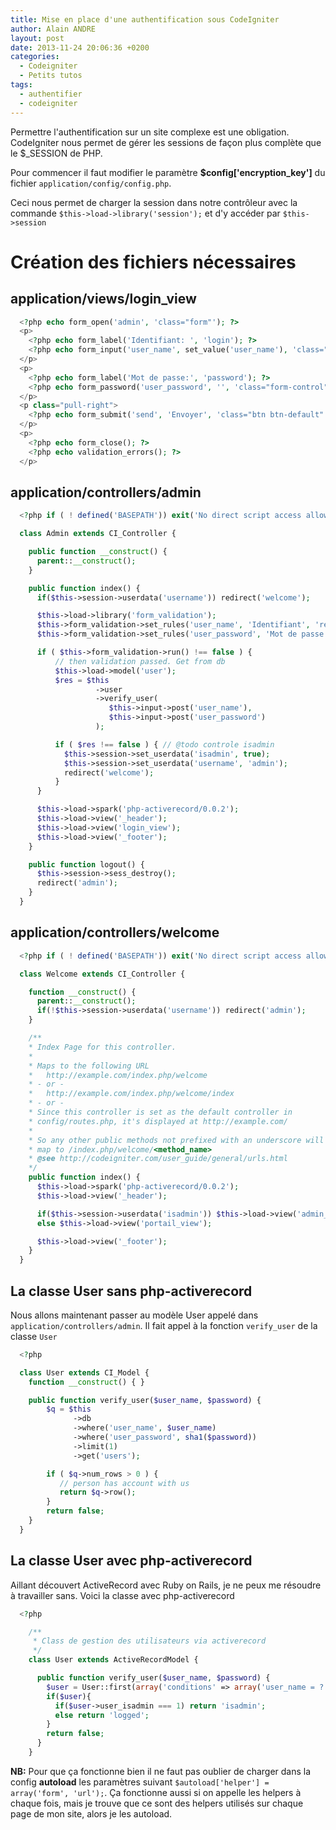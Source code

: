 ```yaml
---
title: Mise en place d'une authentification sous CodeIgniter
author: Alain ANDRE
layout: post
date: 2013-11-24 20:06:36 +0200
categories:
  - Codeigniter
  - Petits tutos
tags:
  - authentifier
  - codeigniter
---
```

Permettre l'authentification sur un site complexe est une obligation. CodeIgniter nous permet de gérer les sessions de façon plus complète que le $_SESSION de PHP.

Pour commencer il faut modifier le paramètre **$config['encryption_key']** du fichier `application/config/config.php`.

Ceci nous permet de charger la session dans notre contrôleur avec la commande `$this->load->library('session');` et d'y accéder par `$this->session`

# Création des fichiers nécessaires

## application/views/login_view
```php login_view
  <?php echo form_open('admin', 'class="form"'); ?>
  <p>
    <?php echo form_label('Identifiant: ', 'login'); ?>
    <?php echo form_input('user_name', set_value('user_name'), 'class="form-control" id="login" autofocus'); ?>
  </p>
  <p>
    <?php echo form_label('Mot de passe:', 'password'); ?>
    <?php echo form_password('user_password', '', 'class="form-control" id="password"'); ?>
  </p>
  <p class="pull-right">
    <?php echo form_submit('send', 'Envoyer', 'class="btn btn-default"'); ?>
  </p>
  <p>
    <?php echo form_close(); ?>
    <?php echo validation_errors(); ?>
  </p>
```

## application/controllers/admin
```php admin
  <?php if ( ! defined('BASEPATH')) exit('No direct script access allowed');

  class Admin extends CI_Controller {

    public function __construct() {
      parent::__construct();
    }

    public function index() {
      if($this->session->userdata('username')) redirect('welcome');

      $this->load->library('form_validation');
      $this->form_validation->set_rules('user_name', 'Identifiant', 'required');
      $this->form_validation->set_rules('user_password', 'Mot de passe', 'required|min_length[4]');

      if ( $this->form_validation->run() !== false ) {
          // then validation passed. Get from db
          $this->load->model('user');
          $res = $this
                   ->user
                   ->verify_user(
                      $this->input->post('user_name'),
                      $this->input->post('user_password')
                   );

          if ( $res !== false ) { // @todo controle isadmin
            $this->session->set_userdata('isadmin', true);
            $this->session->set_userdata('username', 'admin');
            redirect('welcome');
          }
      }

      $this->load->spark('php-activerecord/0.0.2');
      $this->load->view('_header');
      $this->load->view('login_view');
      $this->load->view('_footer');
    }

    public function logout() {
      $this->session->sess_destroy();
      redirect('admin');
    }
  }
```

## application/controllers/welcome
```php welcome
  <?php if ( ! defined('BASEPATH')) exit('No direct script access allowed');

  class Welcome extends CI_Controller {

    function __construct() {
      parent::__construct();
      if(!$this->session->userdata('username')) redirect('admin');
    }

    /**
    * Index Page for this controller.
    *
    * Maps to the following URL
    *   http://example.com/index.php/welcome
    * - or -
    *   http://example.com/index.php/welcome/index
    * - or -
    * Since this controller is set as the default controller in
    * config/routes.php, it's displayed at http://example.com/
    *
    * So any other public methods not prefixed with an underscore will
    * map to /index.php/welcome/<method_name>
    * @see http://codeigniter.com/user_guide/general/urls.html
    */
    public function index() {
      $this->load->spark('php-activerecord/0.0.2');
      $this->load->view('_header');

      if($this->session->userdata('isadmin')) $this->load->view('admin_view');
      else $this->load->view('portail_view');

      $this->load->view('_footer');
    }
  }
```

## La classe User sans php-activerecord

Nous allons maintenant passer au modèle User appelé dans `application/controllers/admin`. Il fait appel à la fonction `verify_user` de la classe `User`
```php admin
  <?php

  class User extends CI_Model {
    function __construct() { }

    public function verify_user($user_name, $password) {
        $q = $this
              ->db
              ->where('user_name', $user_name)
              ->where('user_password', sha1($password))
              ->limit(1)
              ->get('users');

        if ( $q->num_rows > 0 ) {
           // person has account with us
           return $q->row();
        }
        return false;
    }
  }
```

## La classe User avec php-activerecord

Aillant découvert ActiveRecord avec Ruby on Rails, je ne peux me résoudre à travailler sans. Voici la classe avec php-activerecord
```php admin
  <?php

    /**
     * Class de gestion des utilisateurs via activerecord
     */
    class User extends ActiveRecordModel {

      public function verify_user($user_name, $password) {
        $user = User::first(array('conditions' => array('user_name = ? and user_password = ?', $user_name, sha1($password)) ));
        if($user){
          if($user->user_isadmin === 1) return 'isadmin';
          else return 'logged';
        }
        return false;
      }
    }
```

**NB:** Pour que ça fonctionne bien il ne faut pas oublier de charger dans la config **autoload** les paramètres suivant `$autoload['helper'] = array('form', 'url');`. Ça fonctionne aussi si on appelle les helpers à chaque fois, mais je trouve que ce sont des helpers utilisés sur chaque page de mon site, alors je les autoload.
